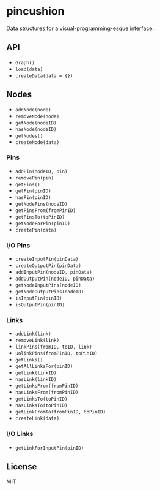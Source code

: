 # pincushion

Data structures for a visual-programming-esque interface.

## API

* `Graph()`
* `load(data)`
* `createData(data = {})`

## Nodes

* `addNode(node)`
* `removeNode(node)`
* `getNode(nodeID)`
* `hasNode(nodeID)`
* `getNodes()`
* `createNode(data)`

### Pins

* `addPin(nodeID, pin)`
* `removePin(pin)`
* `getPins()`
* `getPin(pinID)`
* `hasPin(pinID)`
* `getNodePins(nodeID)`
* `getPinsFrom(fromPinID)`
* `getPinsTo(toPinID)`
* `getNodeForPin(pinID)`
* `createPin(data)`

### I/O Pins

* `createInputPin(pinData)`
* `createOutputPin(pinData)`
* `addInputPin(nodeID, pinData)`
* `addOutputPin(nodeID, pinData)`
* `getNodeInputPins(nodeID)`
* `getNodeOutputPins(nodeID)`
* `isInputPin(pinID)`
* `isOutputPin(pinID)`

### Links

* `addLink(link)`
* `removeLink(link)`
* `linkPins(fromID, toID, link)`
* `unlinkPins(fromPinID, toPinID)`
* `getLinks()`
* `getAllLinksFor(pinID)`
* `getLink(linkID)`
* `hasLink(linkID)`
* `getLinksFrom(fromPinID)`
* `hasLinksFrom(fromPinID)`
* `getLinksTo(toPinID)`
* `hasLinksTo(toPinID)`
* `getLinkFromTo(fromPinID, toPinID)`
* `createLink(data)`

### I/O Links

* `getLinkForInputPin(pinID)`

## License

MIT
